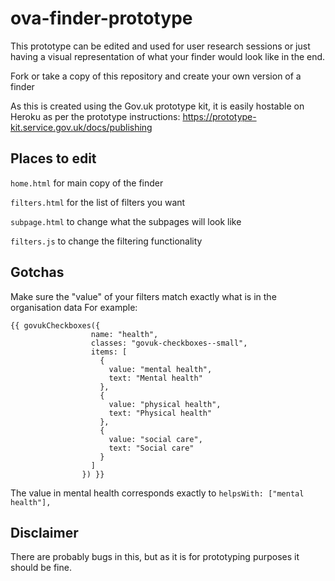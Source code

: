 # ova-finder-prototype

This prototype can be edited and used for user research sessions or just having a visual representation of what your finder would look like in the end. 

Fork or take a copy of this repository and create your own version of a finder

As this is created using the Gov.uk prototype kit, it is easily hostable on Heroku as per the prototype instructions: https://prototype-kit.service.gov.uk/docs/publishing

## Places to edit
`home.html` for main copy of the finder 

`filters.html` for the list of filters you want 

`subpage.html` to change what the subpages will look like 

`filters.js` to change the filtering functionality 

## Gotchas
Make sure the "value" of your filters match exactly what is in the organisation data 
For example: 
``` 
{{ govukCheckboxes({
                  name: "health",
                  classes: "govuk-checkboxes--small",
                  items: [
                    {
                      value: "mental health",
                      text: "Mental health"
                    },
                    {
                      value: "physical health",
                      text: "Physical health"
                    },
                    {
                      value: "social care",
                      text: "Social care"
                    }
                  ]
                }) }}
```
The value in mental health corresponds exactly to `helpsWith: ["mental health"],`

## Disclaimer
There are probably bugs in this, but as it is for prototyping purposes it should be fine. 
